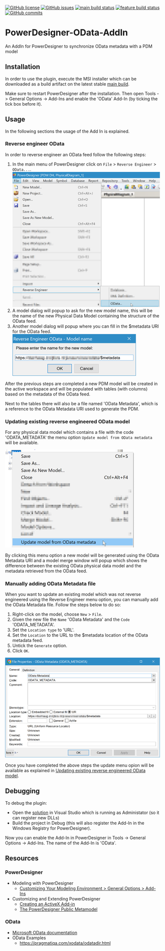 [![GitHub license](https://img.shields.io/github/license/CrossBreezeNL/PowerDesigner-OData-AddIn)](https://github.com/CrossBreezeNL/PowerDesigner-OData-AddIn/blob/main/LICENSE)
[![GitHub issues](https://img.shields.io/github/issues/CrossBreezeNL/PowerDesigner-OData-AddIn)](https://github.com/CrossBreezeNL/PowerDesigner-OData-AddIn/issues)
[![main build status](https://github.com/CrossBreezeNL/PowerDesigner-OData-AddIn/actions/workflows/main.yml/badge.svg)](https://github.com/CrossBreezeNL/PowerDesigner-OData-AddIn/actions/workflows/main.yml)
[![feature build status](https://github.com/CrossBreezeNL/PowerDesigner-OData-AddIn/actions/workflows/feature.yml/badge.svg)](https://github.com/CrossBreezeNL/PowerDesigner-OData-AddIn/actions/workflows/feature.yml)
[![GitHub commits](https://img.shields.io/github/commit-activity/m/CrossBreezeNL/PowerDesigner-OData-AddIn)](https://github.com/CrossBreezeNL/PowerDesigner-OData-AddIn/graphs/commit-activity)

# PowerDesigner-OData-AddIn
An AddIn for PowerDesigner to synchronize OData metadata with a PDM model

## Installation
In order to use the plugin, execute the MSI installer which can be downloaded as a build artifact on the latest stable [main build](https://github.com/CrossBreezeNL/PowerDesigner-OData-AddIn/actions/workflows/main.yml).

Make sure to restart PowerDesigner after the installation. Then open Tools -> General Options -> Add-Ins and enable the 'OData' Add-In (by ticking the tick box before it).

## Usage
In the following sections the usage of the Add In is explained.
### Reverse engineer OData
In order to reverse engineer an OData feed follow the following steps:
1. In the main menu of PowerDesigner click on `File` > `Reverse Engineer` > `OData...`.
   ![PowerDesigner Reverse Engineer OData](./screenshots/file-reverse-engineer-odata.png)
1. A model dialog will popup to ask for the new model name, this will be the name of the new Physical Data Model containing the structure of the OData feed.
1. Another model dialog will popup where you can fill in the $metadata URI for the OData feed.
   ![OData $metadata URI](./screenshots/model-dialog-metadata-uri.png)

After the previous steps are completed a new PDM model will be created in the active workspace and will be populated with tables (with columns) based on the metadata of the OData feed.

Next to the tables there will also be a file named 'OData Metadata', which is a reference to the OData Metadata URI used to generate the PDM.

### Updating existing reverse engineered OData model
For any physical data model which contains a file with the code 'ODATA_METADATA' the menu option `Update model from OData metadata` will be available.

![Model menu update model](./screenshots/model-menu-update-option.png)

By clicking this menu option a new model will be generated using the OData Metadata URI and a model merge window will popup which shows the difference between the existing OData physical data model and the metadata retrieved from the OData feed.

### Manually adding OData Metadata file
When you want to update an existing model which was not reverse engineered using the Reverse Engineer menu option, you can manually add the OData Metadata file. Follow the steps below to do so:
1. Right-click on the model, choose `New` > `File`.
1. Given the new file the `Name` 'OData Metadata' and the `Code` 'ODATA_METADATA'.
1. Set the `Location type` to 'URL'.
1. Set the `Location` to the URL to the $metadata location of the OData metadata feed.
1. Untick the `Generate` option.
1. Click `OK`.

![Model OData Metadata file](./screenshots/model-metadata-file-properties.png)

Once you have completed the above steps the update menu opion will be available as explained in [Updating existing reverse engineered OData model](#updating-existing-reverse-engineered-odata-model).

## Debugging
To debug the plugin:

- Open the [solution](./PowerDesigner_OData_AddIn.sln) in Visual Studio which is running as Administator (so it can register new DLLs)
- Build the project in Debug (this will also register the Add-In in the Windows Registry for PowerDesigner).

Now you can enable the Add-In in PowerDesigner in Tools -> General Options -> Add-Ins. The name of the Add-In is 'OData'.

## Resources

### PowerDesigner
- Modeling with PowerDesigner
  - [Customizing Your Modeling Environment > General Options > Add-Ins](https://help.sap.com/docs/SAP_POWERDESIGNER/abd3434b4987485c92057ab9392aadbe/c7e194046e1b101492b38124129e7841.html?locale=en-US&version=16.6.10)
- Customizing and Extending PowerDesigner
  - [Creating an ActiveX Add-in](https://help.sap.com/docs/SAP_POWERDESIGNER/31c48596e34446a68956e0aa7e700a2e/c7d62f7d6e1b1014b6b5cd497c583efb.html?locale=en-US&version=16.6.10)
  - [The PowerDesigner Public Metamodel](https://help.sap.com/docs/SAP_POWERDESIGNER/31c48596e34446a68956e0aa7e700a2e/c7d0294d6e1b1014b766cb40bbc4f211.html?version=16.7.02&locale=en-US)

### OData
- [Microsoft OData documentation](https://learn.microsoft.com/nl-nl/odata/)
- OData Examples
  - https://pragmatiqa.com/xodata/odatadir.html